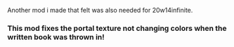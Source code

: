 Another mod i made that felt was also needed for 20w14infinite.

### This mod fixes the portal texture not changing colors when the written book was thrown in!
